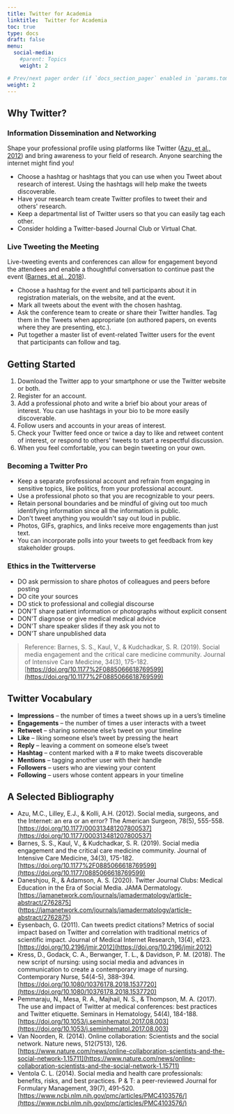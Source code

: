 ```yaml
---
title: Twitter for Academia
linktitle:  Twitter for Academia
toc: true
type: docs
draft: false
menu:
  social-media:
    #parent: Topics
    weight: 2

# Prev/next pager order (if `docs_section_pager` enabled in `params.toml`)
weight: 2
---
```




## Why Twitter?

### Information Dissemination and Networking

Shape your professional profile using platforms like Twitter ([Azu, et al., 2012](https://pubmed.ncbi.nlm.nih.gov/22546128/)) and bring awareness to your field of research. Anyone searching the internet might find you!

* Choose a hashtag or hashtags that you can use when you Tweet about research of interest. Using the hashtags will help make the tweets discoverable.
* Have your research team create Twitter profiles to tweet their and others' research.
* Keep a departmental list of Twitter users so that you can easily tag each other.
* Consider holding a Twitter-based Journal Club or Virtual Chat.


### Live Tweeting the Meeting

Live-tweeting events and conferences can allow for engagement beyond the attendees and enable a thoughtful conversation to continue past the event ([Barnes, et al., 2018](https://journals.sagepub.com/doi/abs/10.1177/0885066618769599)).

* Choose a hashtag for the event and tell participants about it in registration materials, on the website, and at the event.
* Mark all tweets about the event with the chosen hashtag.
* Ask the conference team to create or share their Twitter handles. Tag them in the Tweets when appropriate (on authored papers, on events where they are presenting, etc.).
* Put together a master list of event-related Twitter users for the event that participants can follow and tag.


## Getting Started

1. Download the Twitter app to your smartphone or use the Twitter website or both.
2. Register for an account.
3. Add a professional photo and write a brief bio about your areas of interest. You can use hashtags in your bio to be more easily discoverable.
4. Follow users and accounts in your areas of interest.
5. Check your Twitter feed once or twice a day to like and retweet content of interest, or respond to others' tweets to start a respectful discussion.
6. When you feel comfortable, you can begin tweeting on your own.

### Becoming a Twitter Pro

* Keep a separate professional account and refrain from engaging in sensitive topics, like politics, from your professional account.
* Use a professional photo so that you are recognizable to your peers.
* Retain personal boundaries and be mindful of giving out too much identifying information since all the information is public.
* Don't tweet anything you wouldn't say out loud in public.
* Photos, GIFs, graphics, and links receive more engagements than just text.
* You can incorporate polls into your tweets to get feedback from key stakeholder groups.

### Ethics in the Twitterverse

* DO ask permission to share photos of colleagues and peers before posting
* DO cite your sources
* DO stick to professional and collegial discourse
* DON'T share patient information or photographs without explicit consent
* DON'T diagnose or give medical medical advice
* DON'T share speaker slides if they ask you not to
* DON'T share unpublished data

> Reference: Barnes, S. S., Kaul, V., & Kudchadkar, S. R. (2019). Social media engagement and the critical care medicine community. Journal of Intensive Care Medicine, 34(3), 175-182. [https://doi.org/10.1177%2F0885066618769599](https://doi.org/10.1177%2F0885066618769599)

## Twitter Vocabulary

* **Impressions** – the number of times a tweet shows up in a uers’s timeline
* **Engagements** – the number of times a user interacts with a tweet
* **Retweet** – sharing someone else’s tweet on your timeline
* **Like** – liking someone else’s tweet by pressing the heart
* **Reply** – leaving a comment on someone else’s tweet
* **Hashtag** – content marked with a # to make tweets discoverable
* **Mentions** – tagging another user with their handle
* **Followers** – users who are viewing your content
* **Following** – users whose content appears in your timeline

## A Selected Bibliography

* Azu, M.C., Lilley, E.J., & Kolli, A.H. (2012). Social media, surgeons, and the Internet: an era or an error? The American Surgeon, 78(5), 555-558. [https://doi.org/10.1177/000313481207800537](https://doi.org/10.1177/000313481207800537)
* Barnes, S. S., Kaul, V., & Kudchadkar, S. R. (2019). Social media engagement and the critical care medicine community. Journal of Intensive Care Medicine, 34(3), 175-182. [https://doi.org/10.1177%2F0885066618769599](https://doi.org/10.1177/0885066618769599)
* Daneshjou, R., & Adamson, A. S. (2020). Twitter Journal Clubs: Medical Education in the Era of Social Media. JAMA Dermatology. [https://jamanetwork.com/journals/jamadermatology/article-abstract/2762875] (https://jamanetwork.com/journals/jamadermatology/article-abstract/2762875)
* Eysenbach, G. (2011). Can tweets predict citations? Metrics of social impact based on Twitter and correlation with traditional metrics of scientific impact. Journal of Medical Internet Research, 13(4), e123. [https://doi.org/10.2196/jmir.2012](https://doi.org/10.2196/jmir.2012)
* Kress, D., Godack, C. A., Berwanger, T. L., & Davidson, P. M. (2018). The new script of nursing: using social media and advances in communication to create a contemporary image of nursing. Contemporary Nurse, 54(4-5), 388–394. [https://doi.org/10.1080/10376178.2018.1537720](https://doi.org/10.1080/10376178.2018.1537720)
* Pemmaraju, N., Mesa, R. A., Majhail, N. S., & Thompson, M. A. (2017). The use and impact of Twitter at medical conferences: best practices and Twitter etiquette. Seminars in Hematology, 54(4), 184-188. [https://doi.org/10.1053/j.seminhematol.2017.08.003](https://doi.org/10.1053/j.seminhematol.2017.08.003)
* Van Noorden, R. (2014). Online collaboration: Scientists and the social network. Nature news, 512(7513), 126.[https://www.nature.com/news/online-collaboration-scientists-and-the-social-network-1.15711](https://www.nature.com/news/online-collaboration-scientists-and-the-social-network-1.15711)
* Ventola C. L. (2014). Social media and health care professionals: benefits, risks, and best practices. P & T: a peer-reviewed Journal for Formulary Management, 39(7), 491–520. [https://www.ncbi.nlm.nih.gov/pmc/articles/PMC4103576/](https://www.ncbi.nlm.nih.gov/pmc/articles/PMC4103576/)